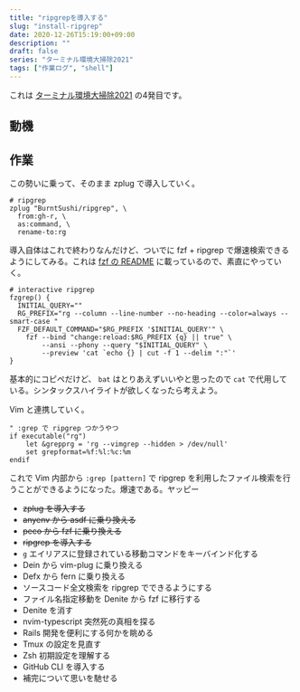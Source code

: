 ```yaml
---
title: "ripgrepを導入する"
slug: "install-ripgrep"
date: 2020-12-26T15:19:00+09:00
description: ""
draft: false
series: "ターミナル環境大掃除2021"
tags: ["作業ログ", "shell"]
---
```


これは [ターミナル環境大掃除2021](/renew-terminal-env-2021) の4発目です。

## 動機

## 作業

この勢いに乗って、そのまま zplug で導入していく。

```
# ripgrep
zplug "BurntSushi/ripgrep", \
  from:gh-r, \
  as:command, \
  rename-to:rg
```

導入自体はこれで終わりなんだけど、ついでに fzf + ripgrep で爆速検索できるようにしてみる。これは [fzf の README](https://github.com/junegunn/fzf#3-interactive-ripgrep-integration) に載っているので、素直にやっていく。

```shell
# interactive ripgrep
fzgrep() {
  INITIAL_QUERY=""
  RG_PREFIX="rg --column --line-number --no-heading --color=always --smart-case "
  FZF_DEFAULT_COMMAND="$RG_PREFIX '$INITIAL_QUERY'" \
    fzf --bind "change:reload:$RG_PREFIX {q} || true" \
        --ansi --phony --query "$INITIAL_QUERY" \
        --preview 'cat `echo {} | cut -f 1 --delim ":"`'
}
```

基本的にコピペだけど、 `bat` はとりあえずいいやと思ったので `cat` で代用している。シンタックスハイライトが欲しくなったら考えよう。

Vim と連携していく。

```
" :grep で ripgrep つかうやつ
if executable("rg")
    let &grepprg = 'rg --vimgrep --hidden > /dev/null'
    set grepformat=%f:%l:%c:%m
endif
```

これで Vim 内部から `:grep [pattern]` で ripgrep を利用したファイル検索を行うことができるようになった。爆速である。ヤッピー

* ~~zplug を導入する~~
* ~~anyenv から asdf に乗り換える~~
* ~~peco から fzf に乗り換える~~
* ~~ripgrep を導入する~~
* `g` エイリアスに登録されている移動コマンドをキーバインド化する
* Dein から vim-plug に乗り換える
* Defx から fern に乗り換える
* ソースコード全文検索を ripgrep でできるようにする
* ファイル名指定移動を Denite から fzf に移行する
* Denite を消す
* nvim-typescript 突然死の真相を探る
* Rails 開発を便利にする何かを眺める
* Tmux の設定を見直す
* Zsh 初期設定を理解する
* GitHub CLI を導入する
* 補完について思いを馳せる
